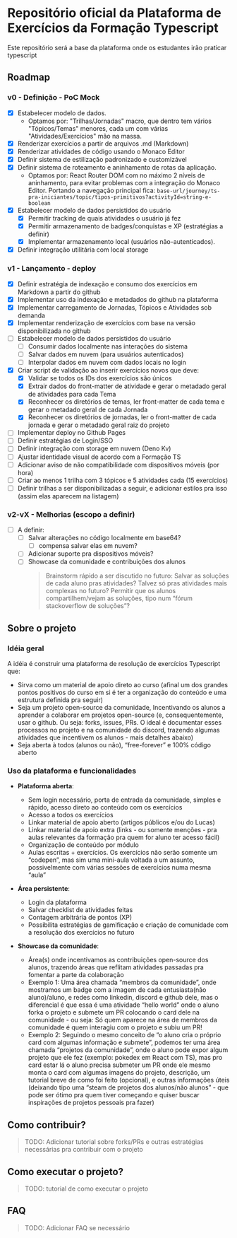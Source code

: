 # Repositório oficial da Plataforma de Exercícios da Formação Typescript

Este repositório será a base da plataforma onde os estudantes irão praticar typescript

## Roadmap

### v0 - Definição - PoC Mock

- [x] Estabelecer modelo de dados.
  - Optamos por: "Trilhas/Jornadas" macro, que dentro tem vários "Tópicos/Temas" menores, cada um com várias "Atividades/Exercícios" mão na massa.
- [x] Renderizar exercícios a partir de arquivos .md (Markdown)
- [x] Renderizar atividades de código usando o Monaco Editor
- [x] Definir sistema de estilização padronizado e customizável
- [x] Definir sistema de roteamento e aninhamento de rotas da aplicação.
  - Optamos por: React Router DOM com no máximo 2 níveis de aninhamento, para evitar problemas com a integração do Monaco Editor. Portando a navegação principal fica: `base-url/journey/ts-pra-iniciantes/topic/tipos-primitivos?activityId=string-e-boolean`
- [x] Estabelecer modelo de dados persistidos do usuário
  - [x] Permitir tracking de quais atividades o usuário já fez
  - [x] Permitir armazenamento de badges/conquistas e XP (estratégias a definir)
  - [x] Implementar armazenamento local (usuários não-autenticados).
- [x] Definir integração utilitária com local storage

### v1 - Lançamento - deploy

- [x] Definir estratégia de indexação e consumo dos exercícios em Markdown a partir do github
- [x] Implementar uso da indexação e metadados do github na plataforma
- [x] Implementar carregamento de Jornadas, Tópicos e Atividades sob demanda
- [x] Implementar renderização de exercícios com base na versão disponibilizada no github
- [ ] Estabelecer modelo de dados persistidos do usuário
  - [ ] Consumir dados localmente nas interações do sistema
  - [ ] Salvar dados em nuvem (para usuários autenticados)
  - [ ] Interpolar dados em nuvem com dados locais no login
- [x] Criar script de validação ao inserir exercícios novos que deve:
  - [x] Validar se todos os IDs dos exercícios são únicos
  - [x] Extrair dados do front-matter de atividade e gerar o metadado geral de atividades para cada Tema
  - [x] Reconhecer os diretórios de temas, ler front-matter de cada tema e gerar o metadado geral de cada Jornada
  - [x] Reconhecer os diretórios de jornadas, ler o front-matter de cada jornada e gerar o metadado geral raiz do projeto
- [ ] Implementar deploy no Github Pages
- [ ] Definir estratégias de Login/SSO
- [ ] Definir integração com storage em nuvem (Deno Kv)
- [ ] Ajustar identidade visual de acordo com a Formação TS
- [ ] Adicionar aviso de não compatibilidade com dispositivos móveis (por hora)
- [ ] Criar ao menos 1 trilha com 3 tópicos e 5 atividades cada (15 exercícios)
- [ ] Definir trilhas a ser disponibilizadas a seguir, e adicionar estilos pra isso (assim elas aparecem na listagem)

### v2-vX - Melhorias (escopo a definir)

- [ ] A definir:
  - [ ] Salvar alterações no código localmente em base64?
    - [ ] compensa salvar elas em nuvem?
  - [ ] Adicionar suporte pra dispositivos móveis?
  - [ ] Showcase da comunidade e contribuições dos alunos
    > Brainstorm rápido a ser discutido no futuro: Salvar as soluções de cada aluno pras atividades? Talvez só pras atividades mais complexas no futuro? Permitir que os alunos compartilhem/vejam as soluções, tipo num “fórum stackoverflow de soluções”?

## Sobre o projeto

### Idéia geral

A idéia é construir uma plataforma de resolução de exercícios Typescript que:

- Sirva como um material de apoio direto ao curso (afinal um dos grandes pontos positivos do curso em si é ter a organização do conteúdo e uma estrutura definida pra seguir)
- Seja um projeto open-source da comunidade, Incentivando os alunos a aprender a colaborar em projetos open-source (e, consequentemente, usar o github. Ou seja: forks, issues, PRs. O ideal é documentar esses processos no projeto e na comunidade do discord, trazendo algumas atividades que incentivem os alunos - mais detalhes abaixo)
- Seja aberta à todos (alunos ou não), “free-forever” e 100% código aberto

### Uso da plataforma e funcionalidades

- **Plataforma aberta**:

  - Sem login necessário, porta de entrada da comunidade, simples e rápido, acesso direto ao conteúdo com os exercícios
  - Acesso a todos os exercícios
  - Linkar material de apoio aberto (artigos públicos e/ou do Lucas)
  - Linkar material de apoio extra (links - ou somente menções - pra aulas relevantes da formação pra quem for aluno ter acesso fácil)
  - Organização de conteúdo por módulo
  - Aulas escritas + exercícios. Os exercícios não serão somente um “codepen”, mas sim uma mini-aula voltada a um assunto, possivelmente com várias sessões de exercícios numa mesma “aula”

- **Área persistente**:

  - Login da plataforma
  - Salvar checklist de atividades feitas
  - Contagem arbitrária de pontos (XP)
  - Possibilita estratégias de gamificação e criação de comunidade com a resolução dos exercícios no futuro

- **Showcase da comunidade**:

  - Área(s) onde incentivamos as contribuições open-source dos alunos, trazendo áreas que reflitam atividades passadas pra fomentar a parte da colaboração
  - Exemplo 1: Uma área chamada “membros da comunidade”, onde mostramos um badge com a imagem de cada entusiasta(não aluno)/aluno, e redes como linkedin, discord e github dele, mas o diferencial é que essa é uma atividade “hello world” onde o aluno forka o projeto e submete um PR colocando o card dele na comunidade - ou seja: Só quem aparece na área de membros da comunidade é quem interagiu com o projeto e subiu um PR!
  - Exemplo 2: Seguindo o mesmo conceito de “o aluno cria o próprio card com algumas informação e submete”, podemos ter uma área chamada “projetos da comunidade”, onde o aluno pode expor algum projeto que ele fez (exemplo: pokedex em React com TS), mas pro card estar lá o aluno precisa submeter um PR onde ele mesmo monta o card com algumas imagens do projeto, descrição, um tutorial breve de como foi feito (opcional), e outras informações úteis (deixando tipo uma “steam de projetos dos alunos/não alunos” - que pode ser ótimo pra quem tiver começando e quiser buscar inspirações de projetos pessoais pra fazer)

## Como contribuir?

> TODO: Adicionar tutorial sobre forks/PRs e outras estratégias necessárias pra contribuir com o projeto

## Como executar o projeto?

> TODO: tutorial de como executar o projeto

## FAQ

> TODO: Adicionar FAQ se necessário
